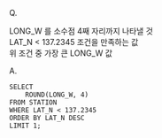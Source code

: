 Q.

LONG_W 를 소수점 4째 자리까지 나타낼 것<br>
LAT_N < 137.2345 조건을 만족하는 값<br>
위 조건 중 가장 큰 LONG_W 값

A.
```
SELECT
    ROUND(LONG_W, 4)
FROM STATION
WHERE LAT_N < 137.2345
ORDER BY LAT_N DESC
LIMIT 1;
```